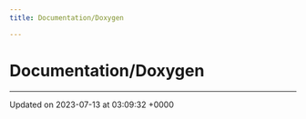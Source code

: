 ```yaml
---
title: Documentation/Doxygen

---
```


# Documentation/Doxygen








-------------------------------

Updated on 2023-07-13 at 03:09:32 +0000

